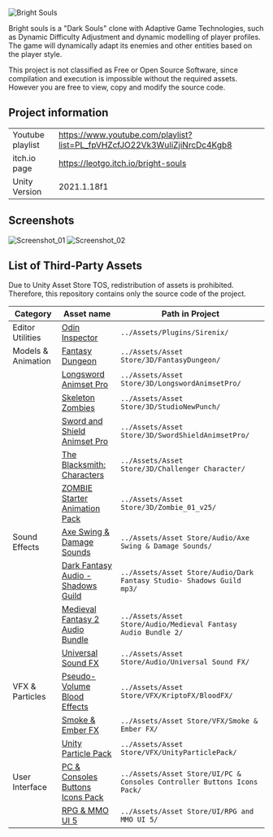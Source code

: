 ![Bright Souls](https://img.itch.zone/aW1nLzE4MjIwNTQucG5n/original/6QSW0Q.png)

Bright souls is a "Dark Souls" clone with Adaptive Game Technologies, such as Dynamic Difficulty Adjustment and dynamic modelling of player profiles. The game will dynamically adapt its enemies and other entities based on the player style.

This project is not classified as Free or Open Source Software, since compilation and execution is impossible without the required assets. However you are free to view, copy and modify the source code.

## Project information ##

|                       |                                                                            |
| --------------------- | -------------------------------------------------------------------------- |
| Youtube playlist      | <https://www.youtube.com/playlist?list=PL_fpVHZcfJO22Vk3WuliZjiNrcDc4Kgb8> |
| itch.io page          | <https://leotgo.itch.io/bright-souls>                                      |
| Unity Version         | 2021.1.18f1                                                                 |

## Screenshots ##

![Screenshot_01](https://img.itch.zone/aW1hZ2UvMzY0MjQzLzE4MjIwNTIucG5n/original/uveM3m.png)
![Screenshot_02](https://img.itch.zone/aW1hZ2UvMzY0MjQzLzE4MjIwNTEucG5n/original/4ygiO%2B.png)

## List of Third-Party Assets ##

Due to Unity Asset Store TOS, redistribution of assets is prohibited. Therefore, this repository contains only the source code of the project.

| Category           | Asset name                                                                                                                                  | Path in Project                                                         |
| ------------------ | ------------------------------------------------------------------------------------------------------------------------------------------- | ----------------------------------------------------------------------- |
| Editor Utilities   | [Odin Inspector](https://assetstore.unity.com/packages/tools/utilities/odin-inspector-and-serializer-89041)                                 | `../Assets/Plugins/Sirenix/`                                            |
| Models & Animation | [Fantasy Dungeon](https://assetstore.unity.com/packages/3d/characters/fantasy-dungeon-46916)                                                | `../Assets/Asset Store/3D/FantasyDungeon/`                              |
|                    | [Longsword Animset Pro](https://assetstore.unity.com/packages/3d/animations/longsword-animset-pro-92239)                                    | `../Assets/Asset Store/3D/LongswordAnimsetPro/`                         |
|                    | [Skeleton Zombies](https://assetstore.unity.com/packages/3d/characters/humanoids/skeleton-zombies-110714)                                   | `../Assets/Asset Store/3D/StudioNewPunch/`                              |
|                    | [Sword and Shield Animset Pro](https://assetstore.unity.com/packages/3d/animations/sword-and-shield-animset-pro-26876)                      | `../Assets/Asset Store/3D/SwordShieldAnimsetPro/`                       |
|                    | [The Blacksmith: Characters](https://assetstore.unity.com/packages/essentials/asset-packs/the-blacksmith-characters-39941)                  | `../Assets/Asset Store/3D/Challenger Character/`                        |
|                    | [ZOMBIE Starter Animation Pack](https://assetstore.unity.com/packages/3d/animations/zombie-starter-mocap-animation-pack-61492)              | `../Assets/Asset Store/3D/Zombie_01_v25/`                               |
| Sound Effects      | [Axe Swing & Damage Sounds](https://assetstore.unity.com/packages/audio/sound-fx/weapons/axe-swing-damage-sounds-7021)                      | `../Assets/Asset Store/Audio/Axe Swing & Damage Sounds/`                |
|                    | [Dark Fantasy Audio - Shadows Guild](https://assetstore.unity.com/packages/audio/music/orchestral/dark-fantasy-studio-shadows-guild-118892) | `../Assets/Asset Store/Audio/Dark Fantasy Studio- Shadows Guild mp3/`   |
|                    | [Medieval Fantasy 2 Audio Bundle](https://assetstore.unity.com/packages/audio/sound-fx/medieval-fantasy-2-audio-bundle-57168)               | `../Assets/Asset Store/Audio/Medieval Fantasy Audio Bundle 2/`          |
|                    | [Universal Sound FX](https://assetstore.unity.com/packages/audio/sound-fx/universal-sound-fx-17256)                                         | `../Assets/Asset Store/Audio/Universal Sound FX/`                       |
| VFX & Particles    | [Pseudo-Volume Blood Effects](https://assetstore.unity.com/packages/vfx/particles/pseudo-volume-blood-effects-36196)                        | `../Assets/Asset Store/VFX/KriptoFX/BloodFX/`                           |
|                    | [Smoke & Ember FX](https://assetstore.unity.com/packages/vfx/particles/fire-explosions/smoke-ember-fx-98947)                                | `../Assets/Asset Store/VFX/Smoke & Ember FX/`                           |
|                    | [Unity Particle Pack](https://assetstore.unity.com/packages/essentials/tutorial-projects/unity-particle-pack-127325)                        | `../Assets/Asset Store/VFX/UnityParticlePack/`                          |
| User Interface     | [PC & Consoles Buttons Icons Pack](https://assetstore.unity.com/packages/2d/gui/icons/pc-consoles-controller-buttons-icons-pack-85215)      | `../Assets/Asset Store/UI/PC & Consoles Controller Buttons Icons Pack/` |
|                    | [RPG & MMO UI 5](https://assetstore.unity.com/packages/2d/gui/rpg-mmo-ui-5-95223)                                                           | `../Assets/Asset Store/UI/RPG and MMO UI 5/`                            |
